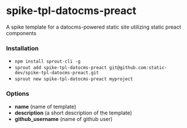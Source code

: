 # spike-tpl-datocms-preact

A spike template for a datocms-powered static site utilizing static preact components

### Installation

- `npm install sprout-cli -g`
- `sprout add spike-tpl-datocms-preact git@github.com:static-dev/spike-tpl-datocms-preact.git`
- `sprout new spike-tpl-datocms-preact myproject `

### Options

- **name** (name of template)
- **description** (a short description of the template)
- **github_username** (name of github user)
